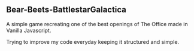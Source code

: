## Bear-Beets-BattlestarGalactica

A simple game recreating one of the best openings of The Office made in Vanilla Javascript.

Trying to improve my code everyday keeping it structured and simple. 
